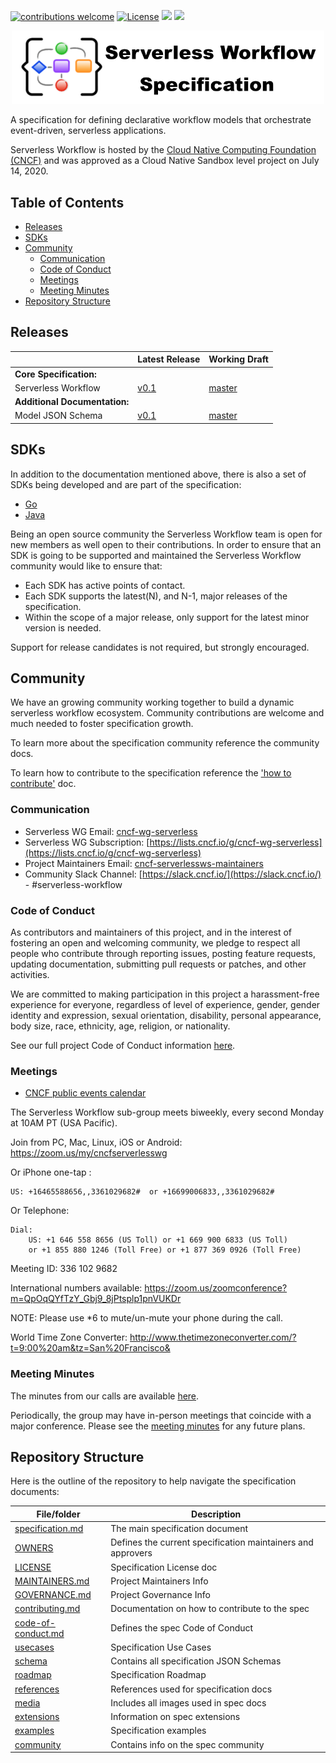 [![contributions welcome](https://img.shields.io/badge/contributions-welcome-green.svg?style=flat)](https://github.com/serverlessworkflow/specification/issues)
[![License](https://img.shields.io/badge/License-Apache%202.0-blue.svg)](https://github.com/serverlessworkflow/specification/blob/master/LICENSE)
[<img src="http://img.shields.io/badge/slack-@serverless--workflow-red?style=social&logo=slack">](https://cloud-native.slack.com/messages/serverless-workflow) 
[<img src="http://img.shields.io/badge/web-serverlessworkflow.io-red?style=social&logo=google-chrome">](https://cloud-native.slack.com/messages/serverless-workflow) 

<p align="center">
<img src="media/sw-logo-round.png" width="500px" alt="Serverless Workflow Specification"/>
</p>

A specification for defining declarative workflow models
that orchestrate event-driven, serverless applications.

Serverless Workflow is hosted by the [Cloud Native Computing Foundation (CNCF)](https://www.cncf.io/) and was approved as a 
Cloud Native Sandbox level project on July 14, 2020.

## Table of Contents

- [Releases](#Releases)
- [SDKs](#SDKs)
- [Community](#Community)
    - [Communication](#Communication)
    - [Code of Conduct](#Code-of-Conduct)
    - [Meetings](#Community-Meetings)
    - [Meeting Minutes](#Meeting-Minutes)
- [Repository Structure](#Repository-Structure)


## Releases

|| Latest Release | Working Draft |
| :--- | :--- | :--- |
| **Core Specification:** | | |
| Serverless Workflow| [v0.1](https://github.com/cncf/wg-serverless/blob/v0.1/workflow/spec/spec.md) | [master](specification.md)  |
| **Additional Documentation:** | | |
| Model JSON Schema | [v0.1](https://github.com/cncf/wg-serverless/blob/v0.1/workflow/spec/schema/serverless-workflow-schema-v01.json) | [master](schema/workflow.json) |

## SDKs

In addition to the documentation mentioned above, there is also a set of SDKs being developed and are part of the specification:

- [Go](https://github.com/serverlessworkflow/sdk-go)
- [Java](https://github.com/serverlessworkflow/sdk-java)

Being an open source community the Serverless Workflow team is open for new members as well open to their contributions. 
In order to ensure that an SDK is going to be supported and maintained the Serverless Workflow community would like to ensure that:

* Each SDK has active points of contact.
* Each SDK supports the latest(N), and N-1, major releases of the specification.
* Within the scope of a major release, only support for the latest minor version is needed.

Support for release candidates is not required, but strongly encouraged.

## Community

We have an growing community working together to build a dynamic serverless workflow
ecosystem. Community contributions are welcome and much needed to foster specification growth.

To learn more about the specification community reference the community docs.

To learn how to contribute to the specification reference the ['how to contribute'](contributing.md) doc.
  
### Communication

- Serverless WG Email: [cncf-wg-serverless](mailto:cncf-wg-serverless@lists.cncf.io)
- Serverless WG Subscription: [https://lists.cncf.io/g/cncf-wg-serverless](https://lists.cncf.io/g/cncf-wg-serverless)
- Project Maintainers Email: [cncf-serverlessws-maintainers](mailto:cncf-serverlessws-maintainers@lists.cncf.io)
- Community Slack Channel: [https://slack.cncf.io/](https://slack.cncf.io/) -  #serverless-workflow

### Code of Conduct

As contributors and maintainers of this project, and in the interest of fostering
an open and welcoming community, we pledge to respect all people who contribute
through reporting issues, posting feature requests, updating documentation,
submitting pull requests or patches, and other activities.

We are committed to making participation in this project a harassment-free experience for
everyone, regardless of level of experience, gender, gender identity and expression,
sexual orientation, disability, personal appearance, body size, race, ethnicity, age,
religion, or nationality.

See our full project Code of Conduct information [here](code-of-conduct.md).

### Meetings

* [CNCF public events calendar](https://www.cncf.io/community/calendar/)

The Serverless Workflow sub-group meets biweekly, every second Monday
at 10AM PT (USA Pacific).

Join from PC, Mac, Linux, iOS or Android: https://zoom.us/my/cncfserverlesswg

Or iPhone one-tap :

    US: +16465588656,,3361029682#  or +16699006833,,3361029682#

Or Telephone:

    Dial:
        US: +1 646 558 8656 (US Toll) or +1 669 900 6833 (US Toll)
        or +1 855 880 1246 (Toll Free) or +1 877 369 0926 (Toll Free)

Meeting ID: 336 102 9682

International numbers available:
https://zoom.us/zoomconference?m=QpOqQYfTzY_Gbj9_8jPtsplp1pnVUKDr

NOTE: Please use \*6 to mute/un-mute your phone during the call.

World Time Zone Converter:
http://www.thetimezoneconverter.com/?t=9:00%20am&tz=San%20Francisco&

### Meeting Minutes

The minutes from our calls are available
[here](https://docs.google.com/document/d/1xwcsWQmMiRN24a7o7oy9MstzMroAup31oOkM5Dru1jQ/edit#).

Periodically, the group may have in-person meetings that coincide with a major
conference. Please see the
[meeting minutes](https://docs.google.com/document/d/1xwcsWQmMiRN24a7o7oy9MstzMroAup31oOkM5Dru1jQ/edit#)
for any future plans.

## Repository Structure

Here is the outline of the repository to help navigate the specification
documents:

| File/folder | Description | 
| --- | --- | 
| [specification.md](specification.md) | The main specification document | 
| [OWNERS](OWNERS) | Defines the current specification maintainers and approvers | 
| [LICENSE](LICENSE) | Specification License doc | 
| [MAINTAINERS.md](MAINTAINERS.md) | Project Maintainers Info | 
| [GOVERNANCE.md](GOVERNANCE.md) | Project Governance Info | 
| [contributing.md](contributing.md) | Documentation on how to contribute to the spec | 
| [code-of-conduct.md](code-of-conduct.md) | Defines the spec Code of Conduct | 
| [usecases](usecases/README.md) | Specification Use Cases | 
| [schema](schema) | Contains all specification JSON Schemas | 
| [roadmap](roadmap/README.md) | Specification Roadmap |
| [references](references/README.md) | References used for specification docs |
| [media](media) | Includes all images used in spec docs |
| [extensions](extensions/README.md) | Information on spec extensions |
| [examples](examples) | Specification examples |
| [community](community) | Contains info on the spec community |
